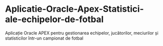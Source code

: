 # Aplicatie-Oracle-Apex-Statistici-ale-echipelor-de-fotbal
Aplicație Oracle APEX pentru gestionarea echipelor, jucătorilor, meciurilor și statisticilor într-un campionat de fotbal
